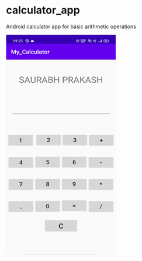# calculator_app
Android calculator app for basic arithmetic operations 

<img src="https://github.com/Saurabh-crypto16/calculator_app/blob/master/calculator_app_ss.jpg" width="300" height="600" />

